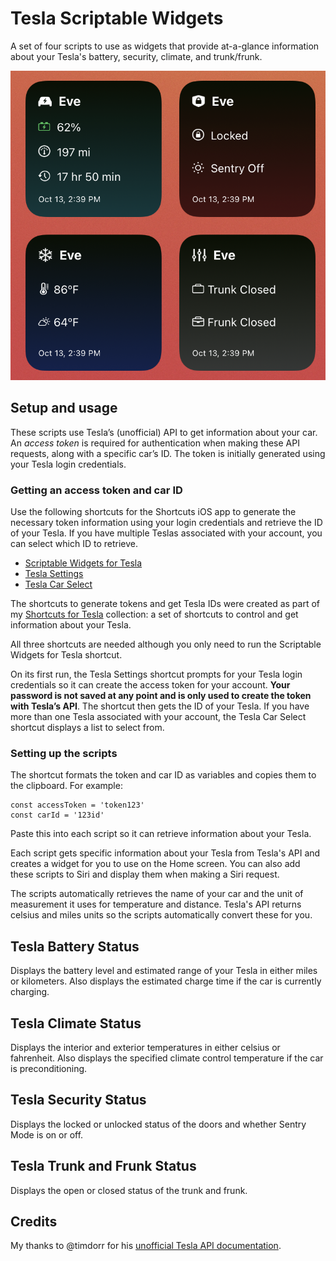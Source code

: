# Tesla Scriptable Widgets

A set of four scripts to use as widgets that provide at-a-glance information about your Tesla's battery, security, climate, and trunk/frunk.

![Screenshot](screenshot.png)

## Setup and usage

These scripts use Tesla’s (unofficial) API to get information about your car. An *access token* is required for authentication when making these API requests, along with a specific car’s ID. The token is initially generated using your Tesla login credentials. 

### Getting an access token and car ID

Use the following shortcuts for the Shortcuts iOS app to generate the necessary token information using your login credentials and retrieve the ID of your Tesla. If you have multiple Teslas associated with your account, you can select which ID to retrieve.

- [Scriptable Widgets for Tesla](https://www.icloud.com/shortcuts/37b6bfd5d6b94cf2b7e1e0e938ff9c89)
- [Tesla Settings](https://www.icloud.com/shortcuts/71a2986e51e8455c8a6266c053c80174)
- [Tesla Car Select](https://www.icloud.com/shortcuts/f257a5e6d75f456b91af850014e7f2c6)

The shortcuts to generate tokens and get Tesla IDs were created as part of my [Shortcuts for Tesla](https://jordanmerrick.com/shortcuts/shortcuts-for-tesla/) collection: a set of shortcuts to control and get information about your Tesla.

All three shortcuts are needed although you only need to run the Scriptable Widgets for Tesla shortcut. 

On its first run, the Tesla Settings shortcut prompts for your Tesla login credentials so it can create the access token for your account. **Your password is not saved at any point and is only used to create the token with Tesla’s API**. The shortcut then gets the ID of your Tesla. If you have more than one Tesla associated with your account, the Tesla Car Select shortcut displays a list to select from.

### Setting up the scripts

The shortcut formats the token and car ID as variables and copies them to the clipboard. For example:

```
const accessToken = 'token123'
const carId = '123id'
```

Paste this into each script so it can retrieve information about your Tesla.

Each script gets specific information about your Tesla from Tesla's API and creates a widget for you to use on the Home screen. You can also add these scripts to Siri and display them when making a Siri request.

The scripts automatically retrieves the name of your car and the unit of measurement it uses for temperature and distance. Tesla's API returns celsius and miles units so the scripts automatically convert these for you.

## Tesla Battery Status

Displays the battery level and estimated range of your Tesla in either miles or kilometers. Also displays the estimated charge time if the car is currently charging.

## Tesla Climate Status

Displays the interior and exterior temperatures in either celsius or fahrenheit. Also displays the specified climate control temperature if the car is preconditioning.

## Tesla Security Status

Displays the locked or unlocked status of the doors and whether Sentry Mode is on or off.

## Tesla Trunk and Frunk Status

Displays the open or closed status of the trunk and frunk.

## Credits

My thanks to @timdorr for his [unofficial Tesla API documentation](https://tesla-api.timdorr.com/).